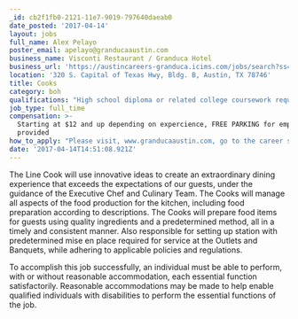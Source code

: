 ```yaml
---
_id: cb2f1fb0-2121-11e7-9019-797640daeab0
date_posted: '2017-04-14'
layout: jobs
full_name: Alex Pelayo
poster_email: apelayo@granducaaustin.com
business_name: Visconti Restaurant / Granduca Hotel
business_url: 'https://austincareers-granduca.icims.com/jobs/search?ss=1'
location: '320 S. Capital of Texas Hwy, Bldg. B, Austin, TX 78746'
title: Cooks
category: boh
qualifications: "High school diploma or related college coursework required\r\n\r\n\r\n•One year of related experience in a luxury or full-service hotel\r\n\r\n•ServSafe or Food Handler's certificate is required\r\n•Experience in baking, broiling, frying, steaming, braising and sautéing\r\n•Must be familiar with different garnishes for attractive presentation\r\n•Demonstrate excellent command of English, verbal and written\r\n•Bilingual  - English and Spanish - preferred\r\n•Must be able to push, carry up to 50 pounds\r\n•Ability to stand, bend, lift, stretch, reach up to 2 feet, use hands, for long periods \r\n•Ability to taste and smell, see, and hear\r\n•Must be able to work any shift, including weekends and holidays\r\n\r\nHotel Granduca Houston is an equal opportunity employer. We evaluate qualified applicants without regard to race, color, religion, sex, national origin, disability, veteran status, and other legally protected characteristics."
job_type: full_time
compensation: >-
  Starting at $12 and up depending on expercience, FREE PARKING for employees
  provided
how_to_apply: "Please visit, www.granducaaustin.com, go to the career section and click there, once prompted to the open positions please select Line cook.   \r\n\r\nOnce you applied please email apelayo@granducaaustin.com saying you applied."
date: '2017-04-14T14:51:08.921Z'
---
```

The Line Cook will use innovative ideas to create an extraordinary dining experience that exceeds the expectations of our guests, under the guidance of the Executive Chef and Culinary Team.  The Cooks will manage all aspects of the food production for the kitchen, including food preparation according to descriptions. The Cooks will prepare food items for guests using quality ingredients and a predetermined method, all in a timely and consistent manner.  Also responsible for setting up station with predetermined mise en place required for service at the Outlets and Banquets, while adhering to applicable policies and regulations.

 

To accomplish this job successfully, an individual must be able to perform, with or without reasonable accommodation, each essential function satisfactorily. Reasonable accommodations may be made to help enable qualified individuals with disabilities to perform the essential functions of the job.
